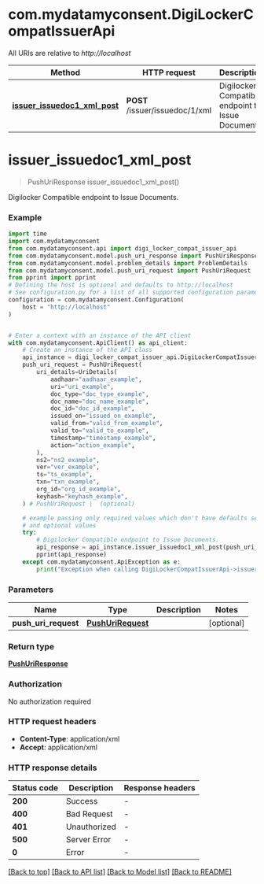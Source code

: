 # com.mydatamyconsent.DigiLockerCompatIssuerApi

All URIs are relative to *http://localhost*

Method | HTTP request | Description
------------- | ------------- | -------------
[**issuer_issuedoc1_xml_post**](DigiLockerCompatIssuerApi.md#issuer_issuedoc1_xml_post) | **POST** /issuer/issuedoc/1/xml | Digilocker Compatible endpoint to Issue Documents.


# **issuer_issuedoc1_xml_post**
> PushUriResponse issuer_issuedoc1_xml_post()

Digilocker Compatible endpoint to Issue Documents.

### Example

```python
import time
import com.mydatamyconsent
from com.mydatamyconsent.api import digi_locker_compat_issuer_api
from com.mydatamyconsent.model.push_uri_response import PushUriResponse
from com.mydatamyconsent.model.problem_details import ProblemDetails
from com.mydatamyconsent.model.push_uri_request import PushUriRequest
from pprint import pprint
# Defining the host is optional and defaults to http://localhost
# See configuration.py for a list of all supported configuration parameters.
configuration = com.mydatamyconsent.Configuration(
    host = "http://localhost"
)


# Enter a context with an instance of the API client
with com.mydatamyconsent.ApiClient() as api_client:
    # Create an instance of the API class
    api_instance = digi_locker_compat_issuer_api.DigiLockerCompatIssuerApi(api_client)
    push_uri_request = PushUriRequest(
        uri_details=UriDetails(
            aadhaar="aadhaar_example",
            uri="uri_example",
            doc_type="doc_type_example",
            doc_name="doc_name_example",
            doc_id="doc_id_example",
            issued_on="issued_on_example",
            valid_from="valid_from_example",
            valid_to="valid_to_example",
            timestamp="timestamp_example",
            action="action_example",
        ),
        ns2="ns2_example",
        ver="ver_example",
        ts="ts_example",
        txn="txn_example",
        org_id="org_id_example",
        keyhash="keyhash_example",
    ) # PushUriRequest |  (optional)

    # example passing only required values which don't have defaults set
    # and optional values
    try:
        # Digilocker Compatible endpoint to Issue Documents.
        api_response = api_instance.issuer_issuedoc1_xml_post(push_uri_request=push_uri_request)
        pprint(api_response)
    except com.mydatamyconsent.ApiException as e:
        print("Exception when calling DigiLockerCompatIssuerApi->issuer_issuedoc1_xml_post: %s\n" % e)
```


### Parameters

Name | Type | Description  | Notes
------------- | ------------- | ------------- | -------------
 **push_uri_request** | [**PushUriRequest**](PushUriRequest.md)|  | [optional]

### Return type

[**PushUriResponse**](PushUriResponse.md)

### Authorization

No authorization required

### HTTP request headers

 - **Content-Type**: application/xml
 - **Accept**: application/xml


### HTTP response details
| Status code | Description | Response headers |
|-------------|-------------|------------------|
**200** | Success |  -  |
**400** | Bad Request |  -  |
**401** | Unauthorized |  -  |
**500** | Server Error |  -  |
**0** | Error |  -  |

[[Back to top]](#) [[Back to API list]](../README.md#documentation-for-api-endpoints) [[Back to Model list]](../README.md#documentation-for-models) [[Back to README]](../README.md)

